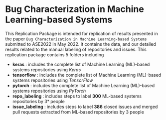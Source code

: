 # Bug Characterization in Machine Learning-based Systems
This Replication Package is intended for replication of results presented in the paper `Bug Characterization in Machine Learning-based Systems` submitted to ASE2022 in May 2022. It contains the data, and our detailed results related to the manual labeling of repositories and issues. This replication package contains 5 folders including
* **keras** : includes the complete list of Machine Learning (ML)-based systems repositories using _Keras_
* **tensorflow** : includes the complete list of Machine Learning (ML)-based systems repositories using _TensorFlow_
* **pytorch** : includes the complete list of Machine Learning (ML)-based systems repositories using _PyTorch_
* **repo_labeling** : includes steps to label **300** ML-based systems repositories by 3* people
* **issue_labeling** : includes steps to label **386** closed issues and merged pull requests extracted from ML-based repositories by 3 people
